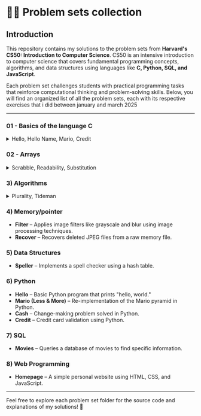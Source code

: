 # 👨‍💻 Problem sets collection

## Introduction  
This repository contains my solutions to the problem sets from **Harvard's CS50: Introduction to Computer Science**. CS50 is an intensive introduction to computer science that covers fundamental programming concepts, algorithms, and data structures using languages like **C, Python, SQL, and JavaScript**.  

Each problem set challenges students with practical programming tasks that reinforce computational thinking and problem-solving skills. Below, you will find an organized list of all the problem sets, each with its respective exercises that i did between january and march 2025

---

### 01 - Basics of the language C 
<details>
<summary>Hello, Hello Name, Mario, Credit</summary>

- **Hello** – Famous Basic C program that prints "hello, world."

![](Images/hello_world.png)
- **Hello Name** – Little twist of the "hello, world" where user need to input a name and prints "hello, name"

![](Images/hello_me.png)

- **Mario (More)** – Ask height and prints a pyramid of blocks inspired by Super Mario.

![](Images/mario-more.png)
  
- **Credit** – A program that verifies credit card numbers using Luhn’s Algorithm and identifies the card network.
 
![](Images/credit.png)
</details>

### 02 - Arrays  

<details>
<summary>Scrabble, Readability, Substitution</summary>

- **Scrabble** - Simple scrabble-like program that give points depending on letters for a given word.

![](Images/scrabble.png)

- **Readability** – Determines the reading level of a given text using the Coleman-Liau index.

![](Images/readability.png)

- **Substitution** – Implements a more flexible substitution cipher.

![](Images/substitution.png)
</details>

### 3) Algorithms  
<details>
<summary>Plurality, Tideman</summary>
  
- **Plurality** – Implements a simple plurality voting system.

![](Images/plurality.png)


- **Tideman** – Implements a ranked-choice voting system using graph theory.

![](Images/tideman.png)


</details>

### 4) Memory/pointer
- **Filter** – Applies image filters like grayscale and blur using image processing techniques.  
- **Recover** – Recovers deleted JPEG files from a raw memory file.  

### 5) Data Structures  
- **Speller** – Implements a spell checker using a hash table.   

### 6) Python  
- **Hello** – Basic Python program that prints "hello, world."  
- **Mario (Less & More)** – Re-implementation of the Mario pyramid in Python.  
- **Cash** – Change-making problem solved in Python.  
- **Credit** – Credit card validation using Python.  

### 7) SQL  
- **Movies** – Queries a database of movies to find specific information.  

### 8) Web Programming  
- **Homepage** – A simple personal website using HTML, CSS, and JavaScript.  

---

Feel free to explore each problem set folder for the source code and explanations of my solutions! 🚀  
